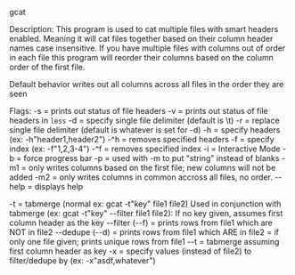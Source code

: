 gcat

Description: 
  This program is used to cat multiple files with smart headers enabled.
  Meaning it will cat files together based on their column header names case 
  insensitive.  If you have multiple files with columns out of order in each file
  this program will reorder their columns based on the column order of the first file.   
             

Default behavior writes out all columns across all files in the order they are seen

Flags:
  -s     = prints out status of file headers
  -v     = prints out status of file headers in `less`
  -d     = specify single file delimiter (default is \t)
  -r     = replace single file delimiter (default is whatever is set for -d)
  -h     = specify headers (ex: -h"header1,header2")
  -^h    = removes specified headers
  -f     = specify index (ex: -f"1,2,3-4")
  -^f    = removes specified index
  -i     = Interactive Mode
  -b     = force progress bar
  -p     = used with -m to put "string" instead of blanks
  -m1    = only writes columns based on the first file; new columns will not be added
  -m2    = only writes columns in common accross all files, no order.
  --help = displays help

  -t = tabmerge (normal ex: gcat -t"key" file1 file2)
       Used in conjunction with tabmerge (ex: gcat -t"key" --filter file1 file2):
       If no key given, assumes first column header as the key
       --filter (--f) = prints rows from file1 which are NOT in file2
       --dedupe (--d) = prints rows from file1 which ARE in file2
                      = if only one file given; prints unique rows from file1
       --t = tabmerge assuming first column header as key
       -x  = specify values (instead of file2) to filter/dedupe by (ex: -x"asdf,whatever")
